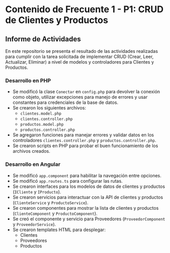 # Contenido de Frecuente 1 - P1: CRUD de Clientes y Productos

## Informe de Actividades

En este repositorio se presenta el resultado de las actividades realizadas para cumplir con la tarea solicitada de implementar CRUD (Crear, Leer, Actualizar, Eliminar) a nivel de modelos y controladores para Clientes y Productos.

### Desarrollo en PHP

* Se modificó la clase `Conectar` en `config.php` para devolver la conexión como objeto, utilizar excepciones para manejo de errores y usar constantes para credenciales de la base de datos.
* Se crearon los siguientes archivos:
	+ `clientes.model.php`
	+ `clientes.controller.php`
	+ `productos.model.php`
	+ `productos.controller.php`
* Se agregaron funciones para manejar errores y validar datos en los controladores `clientes.controller.php` y `productos.controller.php`.
* Se crearon scripts en PHP para probar el buen funcionamiento de los archivos creados.

### Desarrollo en Angular

* Se modificó `app.component` para habilitar la navegación entre opciones.
* Se modificó `app.routes.ts` para configurar las rutas.
* Se crearon interfaces para los modelos de datos de clientes y productos (`ICliente` y `IProducto`).
* Se crearon servicios para interactuar con la API de clientes y productos (`ClienteService` y `ProductoService`).
* Se crearon componentes para mostrar la lista de clientes y productos (`ClienteComponent` y `ProductoComponent`).
* Se creó el componente y servicio para Proveedores (`ProveedorComponent` y `ProveedorService`).
* Se crearon templates HTML para desplegar:
	+ Clientes
	+ Proveedores
	+ Productos
